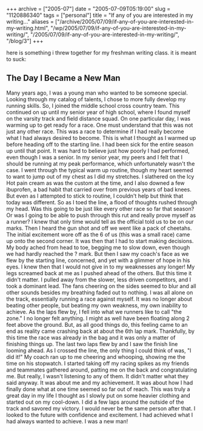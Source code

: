 +++
archive = ["2005-07"]
date = "2005-07-09T05:19:00"
slug = "1120886340"
tags = ["personal"]
title = "If any of you are interested in my writing..."
aliases = ["/archive/2005/07/09/if-any-of-you-are-interested-in-my-writing.html", "/wp/2005/07/09/if-any-of-you-are-interested-in-my-writing/", "/2005/07/09/if-any-of-you-are-interested-in-my-writing/", "/blog/3"]
+++

here is something i threw together for my freshman writing class. it is
meant to suck:  

## The Day I Became a New Man ##

Many years ago, I was a young man who wanted to be someone special. Looking
through my catalog of talents, I chose to more fully develop my running
skills. So, I joined the middle school cross country team. This continued
on up until my senior year of high school, where I found myself on the
varsity track and field distance squad. On one particular day, I was
warming up to get ready for a race. One must understand that this was not
just any other race. This was a race to determine if I had really become
what I had always desired to become. This is what I thought as I warmed up
before heading off to the starting line. I had been sick for the entire
season up until that point. It was hard to believe just how poorly I had
performed, even though I was a senior. In my senior year, my peers and
I felt that I should be running at my peak performance, which
unfortunately wasn't the case. I went through the typical warm up routine,
though my heart seemed to want to jump out of my chest as I did my
stretches. I slathered on the Icy Hot pain cream as was the custom at the
time, and I also downed a few ibuprofen, a bad habit that carried over
from previous years of bad knees. But even as I attempted to stick to
routine, I couldn't help but think that today was different. So as I toed
the line, a flood of thoughts rushed through my head. Was this going to be
just like every other race so far that season? Or was I going to be able
to push through this rut and really prove myself as a runner? I knew that
only time would tell as the official told us to be on our marks. Then
I heard the gun shot and off we went like a pack of cheetahs. The initial
excitement wore off as the 6 of us (this was a small race) came up onto
the second corner. It was then that I had to start making decisions. My
body ached from head to toe, begging me to slow down, even though we had
hardly reached the ? mark. But then I saw my coach's face as we flew by
the starting line, concerned, and yet with a glimmer of hope in his eyes.
I knew then that I would not give in to my weaknesses any longer! My legs
screamed back at me as I pushed ahead of the others. But this time it
didn't matter. I pulled away from the slower, less driven competitors, and
I took a dominant lead. The fans cheering on the sides seemed to blur and
all other sounds besides my breathing faded out to nothing. I was all
alone on the track, essentially running a race against myself. It was no
longer about beating other people, but beating my own weakness, my own
inability to achieve. As the laps flew by, I fell into what we runners
like to call "the zone." I no longer felt anything. I might as well have
been floating along 2 feet above the ground. But, as all good things do,
this feeling came to an end as reality came crashing back at about the 6th
lap mark. Thankfully, by this time the race was already in the bag and it
was only a matter of finishing things up. The last two laps flew by and
I saw the finish line looming ahead. As I crossed the line, the only thing
I could think of was, "I did it!" My coach ran up to me cheering and
whooping, showing me the time on his stopwatch. I started taking off my
racing spikes as my friends and teammates gathered around, patting me on
the back and congratulating me. But really, I wasn't listening to any of
them. It didn't matter what they said anyway. It was about me and my
achievement. It was about how I had finally done what at one time seemed
so far out of reach. This was truly a great day in my life I thought as
I slowly put on some heavier clothing and started out on my cool-down.
I did a few laps around the outside of the track and savored my victory.
I would never be the same person after that. I looked to the future with
confidence and excitement. I had achieved what I had always wanted to
achieve. I was a new man!

